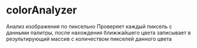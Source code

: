 # colorAnalyzer
Анализ изображения по пиксельно
Проверяет каждый пиксель с данными палитры, после нахождения ближжайшего цвета записывает в результирующий массив с количеством пикселей данного цвета
